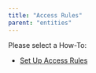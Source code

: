 ```yaml
---
title: "Access Rules"
parent: "entities"
---
```

Please select a How-To:

*   [Set Up Access Rules](set-up-access-rules)
